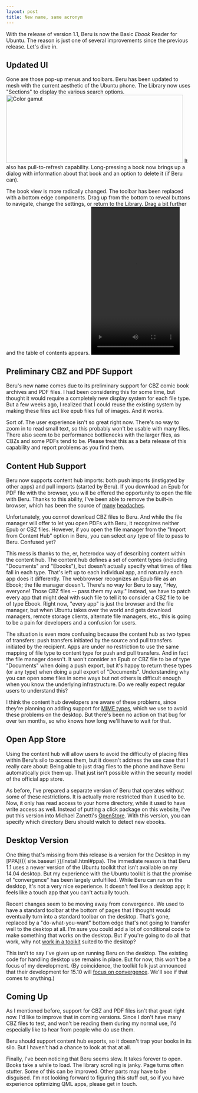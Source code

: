 ```yaml
---
layout: post
title: New name, same acronym
---
```

With the release of version 1.1, Beru is now the Basic *Ebook* Reader for Ubuntu.  The reason is just one of several improvements since the previous release.  Let's dive in.


Updated UI
----------
Gone are those pop-up menus and toolbars.  Beru has been updated to mesh with the current aesthetic of the Ubuntu phone.  The Library now uses "Sections" to display the various search options.  <img class="center" src="{{ site.baseurl }}/assets/sections.png" alt="Color gamut" width="480" height="184" />  It also has pull-to-refresh capability.  Long-pressing a book now brings up a dialog with information about that book and an option to delete it (if Beru can).

The book view is more radically changed.  The toolbar has been replaced with a bottom edge components.  Drag up from the bottom to reveal buttons to navigate, change the settings, or return to the Library.  Drag a bit further and the table of contents appears.
<video class="center" src="{{ site.baseurl }}/assets/contents.ogv" controls width="240" height="400">
Your browser doesn't support this video.  Just imagine something awesome!
</video>

Preliminary CBZ and PDF Support
-------------------------------
Beru's new name comes due to its preliminary support for CBZ comic book archives and PDF files.  I had been considering this for some time, but thought it would require a completely new display system for each file type.  But a few weeks ago, I realized that I could reuse the existing system by making these files act like epub files full of images.  And it works.

Sort of.  The user experience isn't so great right now.  There's no way to zoom in to read small text, so this probably won't be usable with many files.  There also seem to be performance bottlenecks with the larger files, as CBZs and some PDFs tend to be.  Please treat this as a beta release of this capability and report problems as you find them.

Content Hub Support
-------------------
Beru now supports content hub imports: both push imports (instigated by other apps) and pull imports (started by Beru).  If you download an Epub for PDF file with the browser, you will be offered the opportunity to open the file with Beru.  Thanks to this ability, I've been able to remove the built-in browser, which has been the source of [many](https://github.com/rschroll/beru/issues/80) [head](https://github.com/rschroll/beru/issues/50)[aches](https://github.com/rschroll/beru/issues/59).

Unfortunately, you *cannot* download CBZ files to Beru.  And while the file manager will offer to let you open PDFs with Beru, it recognizes neither Epub or CBZ files.  However, if you open the file manager from the "Import from Content Hub" option in Beru, you can select *any* type of file to pass to Beru.  Confused yet?

This mess is thanks to the, er, heterodox way of describing content within the content hub.  The content hub defines a set of content types (including "Documents" and "Ebooks"), but doesn't actually specify what times of files fall in each type.  That's left up to each individual app, and naturally each app does it differently.  The webbrowser recognizes an Epub file as an Ebook; the file manager doesn't.  There's no way for Beru to say, "Hey, everyone!  Those CBZ files -- pass them my way."  Instead, we have to patch every app that might deal with such file to tell it to consider a CBZ file to be of type Ebook.  Right now, "every app" is just the browser and the file manager, but when Ubuntu takes over the world and gets download managers, remote storage clients, alternate file managers, etc., this is going to be a pain for developers and a confusion for users.

The situation is even more confusing because the content hub as two types of transfers: push transfers initiated by the source and pull transfers initiated by the recipient.  Apps are under no restriction to use the same mapping of file type to content type for push and pull transfers.  And in fact the file manager doesn't.  It won't consider an Epub or CBZ file to be of type "Documents" when doing a push export, but it's happy to return these types (or any type) when doing a pull export of "Documents".  Understanding why you can open some files in some ways but not others is difficult enough when you know the underlying infrastructure.  Do we really expect regular users to understand this?

I think the content hub developers are aware of these problems, since they're planning on adding support for [MIME types](https://bugs.launchpad.net/content-hub/+bug/1324985), which we use to avoid these problems on the desktop.  But there's been no action on that bug for over ten months, so who knows how long we'll have to wait for that.

Open App Store
--------------
Using the content hub will allow users to avoid the difficulty of placing files within Beru's silo to access them, but it doesn't address the use case that I really care about: Being able to just drag files to the phone and have Beru automatically pick them up.  That just isn't possible within the security model of the official app store.

As before, I've prepared a separate version of Beru that operates without some of these restrictions.  It is actually more restricted than it used to be.  Now, it only has read access to your home directory, while it used to have write access as well.  Instead of putting a click package on this website, I've put this version into Michael Zanetti's [OpenStore](http://notyetthere.org/openstore-tweakgeek-and-more/).  With this version, you can specify which directory Beru should watch to detect new ebooks.

Desktop Version
---------------
One thing that's missing from this release is a version for the Desktop in my [PPA]({{ site.baseurl }}/install.html#ppa).  The immediate reason is that Beru 1.1 uses a newer version of the Ubuntu toolkit that isn't available on my 14.04 desktop.  But my experience with the Ubuntu toolkit is that the promise of "convergence" has been largely unfulfilled.  While Beru can run on the desktop, it's not a very nice experience.  It doesn't feel like a desktop app; it feels like a touch app that you can't actually touch.

Recent changes seem to be moving away from convergence.  We used to have a standard toolbar at the bottom of pages that I thought would eventually turn into a standard toolbar on the desktop.  That's gone, replaced by a "do-what-you-want" bottom edge that's not going to transfer well to the desktop at all.  I'm sure you could add a lot of conditional code to make something that works on the desktop.  But if you're going to do all that work, why not [work in a toolkit](https://github.com/rschroll/berg) suited to the desktop?

This isn't to say I've given up on running Beru on the desktop.  The existing code for handling desktop use remains in place.  But for now, this won't be a focus of my development.  (By coincidence, the toolkit folk just announced that their development for 15.10 will [focus on convergence](https://developer.ubuntu.com/en/blog/2015/04/15/retrospective-and-roadmap-ui-toolkit/).  We'll see if that comes to anything.)

Coming Up
---------
As I mentioned before, support for CBZ and PDF files isn't that great right now.  I'd like to improve that in coming versions.  Since I don't have many CBZ files to test, and won't be reading them during my normal use, I'd especially like to hear from people who do use them.

Beru should support content hub exports, so it doesn't trap your books in its silo.  But I haven't had a chance to look at that at all.

Finally, I've been noticing that Beru seems slow.  It takes forever to open.  Books take a while to load.  The library scrolling is janky.  Page turns often stutter.  Some of this can be improved.  Other parts may have to be disguised.  I'm not looking forward to figuring this stuff out, so if you have experience optimizing QML apps, please get in touch.
